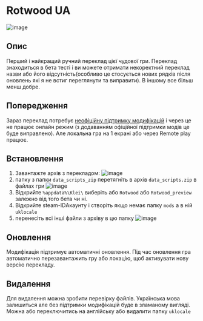 # Rotwood UA
![image](https://github.com/user-attachments/assets/612ab550-6489-4aa6-906e-7d2c832d739e)

## Опис
Перший і найкращий ручний переклад цієї чудової гри. Переклад знаходиться в бета тесті і ви можете отримати некоректний переклад назви або його відсутність(особливо це стосується нових рядків після оновлень які я не встиг переглянути та виправити). В іншому все більш менш добре.

## Попередження
Зараз переклад потребує [неофіційну підтримку модифікацій](https://github.com/zgibberish/rotwood-modloader) і через це не працює онлайн режим (з додаванням офіційної підтримки модів це буде виправлено). Але локальна гра на 1 екрані або через Remote play працює.

## Встановлення
1. Завантажте архів з перекладом:
![image]([https://github.com/user-attachments/assets/1d64338b-7c91-4d25-8799-01f8f3c5a6b8](https://github.com/user-attachments/assets/6491c365-829b-4b97-89fd-04d7b8a05ffb))
3. папку з папки `data_scripts_zip` перетягніть в архів `data_scripts.zip` в файлах гри
![image](https://github.com/user-attachments/assets/3d676304-2568-4081-a17f-d463286ce771)
4. Відкрийте `%appdata%\Klei\` виберіть або `Rotwood` або `Rotwood_preview` залежно від того бета чи ні.
5. Відкрийте steam-IDАкаунту і створіть якщо немає папку `mods` а в ній `uklocale`
6. перенесіть всі інші файли з архіву в цю папку
![image](https://github.com/user-attachments/assets/7cc5f73c-41ae-41eb-8d1f-04a6b8235f07)

## Оновлення
Модифікація підтримує автоматичні оновлення. Під час оновлення гра автоматично перезавантажить гру або локацію, щоб активувати нову версію перекладу.

## Видалення
Для видалення можна зробити перевірку файлів. Українська мова залишиться але без підтримки модифікацій буде в зламаному вигляді. Можна або переключитись на англійську або видалити папку `uklocale`
